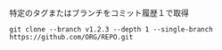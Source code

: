 特定のタグまたはブランチをコミット履歴１で取得
```ahell
git clone --branch v1.2.3 --depth 1 --single-branch https://github.com/ORG/REPO.git
```

